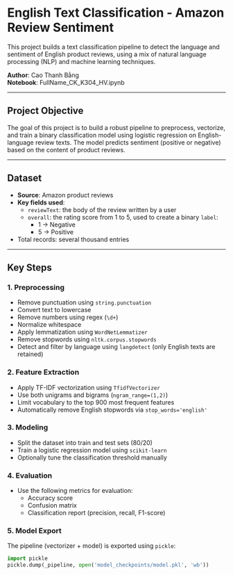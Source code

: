 # English Text Classification - Amazon Review Sentiment

This project builds a text classification pipeline to detect the language and sentiment of English product reviews, using a mix of natural language processing (NLP) and machine learning techniques.

**Author**: Cao Thanh Bằng  
**Notebook**: FullName_CK_K304_HV.ipynb

---

## Project Objective

The goal of this project is to build a robust pipeline to preprocess, vectorize, and train a binary classification model using logistic regression on English-language review texts. The model predicts sentiment (positive or negative) based on the content of product reviews.

---

## Dataset

- **Source**: Amazon product reviews
- **Key fields used**:
  - `reviewText`: the body of the review written by a user
  - `overall`: the rating score from 1 to 5, used to create a binary `label`:
    - 1 → Negative
    - 5 → Positive
- Total records: several thousand entries

---

## Key Steps

### 1. Preprocessing

- Remove punctuation using `string.punctuation`
- Convert text to lowercase
- Remove numbers using regex (`\d+`)
- Normalize whitespace
- Apply lemmatization using `WordNetLemmatizer`
- Remove stopwords using `nltk.corpus.stopwords`
- Detect and filter by language using `langdetect` (only English texts are retained)

### 2. Feature Extraction

- Apply TF-IDF vectorization using `TfidfVectorizer`
- Use both unigrams and bigrams (`ngram_range=(1,2)`)
- Limit vocabulary to the top 900 most frequent features
- Automatically remove English stopwords via `stop_words='english'`

### 3. Modeling

- Split the dataset into train and test sets (80/20)
- Train a logistic regression model using `scikit-learn`
- Optionally tune the classification threshold manually

### 4. Evaluation

- Use the following metrics for evaluation:
  - Accuracy score
  - Confusion matrix
  - Classification report (precision, recall, F1-score)

### 5. Model Export

The pipeline (vectorizer + model) is exported using `pickle`:

```python
import pickle
pickle.dump(_pipeline, open('model_checkpoints/model.pkl', 'wb'))

